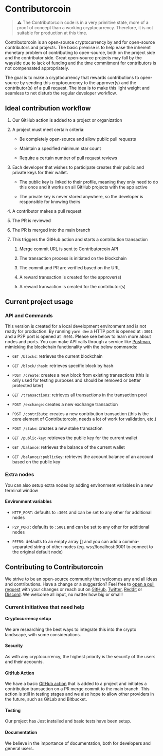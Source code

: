 # Contributorcoin

> ⚠ The Contributorcoin code is in a very primitive state, more of a proof of concept than a working cryptocurrency. Therefore, it is not suitable for production at this time.

Contributorcoin is an open-source cryptocurrency by and for open-source contributors and projects. The basic premise is to help ease the inherent monetary problem of contributing to open-source, both on the project side and the contributor side. Great open-source projects may fall by the wayside due to lack of funding and the time commitment for contributors is not compensated appropriately.

The goal is to make a cryptocurrency that rewards contributions to open-source by sending this cryptocurrency to the approver(s) and the contributor(s) of a pull request. The idea is to make this light weight and seamless to not disturb the regular developer workflow.

## Ideal contribution workflow

1. Our GitHub action is added to a project or organization

2. A project must meet certain criteria:

	- Be completely open-source and allow public pull requests

	- Maintain a specified minimum star count

	- Require a certain number of pull request reviews

3. Each developer that wishes to participate creates their public and private keys for their wallet.

	- The public key is linked to their profile, meaning they only need to do this once and it works on all GitHub projects with the app active

	- The private key is never stored anywhere, so the developer is responsible for knowing theirs

4. A contributor makes a pull request

5. The PR is reviewed

6. The PR is merged into the main branch

7. This triggers the GitHub action and starts a contribution transaction

	1. Merge commit URL is sent to Contributorcoin API

	2. The transaction process is initiated on the blockchain

	3. The commit and PR are verified based on the URL

	4. A reward transaction is created for the approver(s)

	5. A reward transaction is created for the contributor(s)

## Current project usage

### API and Commands

This version is created for a local development environment and is not ready for production. By running `yarn dev` a HTTP port is opened at `:3001` and a P2P port is opened at `:5001`. Please see below to learn more about nodes and ports. You can make API calls through a service like [Postman](https://www.postman.com/), mimicking the blockchain functionality with the below commands:

- `GET /blocks`: retrieves the current blockchain

- `GET /block/:hash`: retrieves specific block by hash

- `POST /create`: creates a new block from existing transactions (this is only used for testing purposes and should be removed or better protected later)

- `GET /transactions`: retrieves all transactions in the transaction pool

- `POST /exchange`: creates a new exchange transaction

- `POST /contribute`: creates a new contribution transaction (this is the core element of Contributorcoin, needs a lot of work for validation, etc.)

- `POST /stake`: creates a new stake transaction

- `GET /public-key`: retrieves the public key for the current wallet

- `GET /balance`: retrieves the balance of the current wallet

- `GET /balance/:publicKey`: retrieves the account balance of an account based on the public key

### Extra nodes

You can also setup extra nodes by adding environment variables in a new terminal window

#### Environment variables

- `HTTP_PORT`: defaults to `:3001` and can be set to any other for additional nodes

- `P2P_PORT`: defaults to `:5001` and can be set to any other for additional nodes

- `PEERS`: defaults to an empty array [] and you can add a comma-separated string of other nodes (eg. ws://localhost:3001 to connect to the original default node)

## Contributing to Contributorcoin

We strive to be an open-source community that welcomes any and all ideas and contributions. Have a change or a suggestion? Feel free to [open a pull request](https://github.com/contributorcoin/contributorcoin/compare) with your changes or reach out on [GitHub](https://github.com/contributorcoin), [Twitter](https://twitter.com/contributorcoin), [Reddit](https://www.reddit.com/r/Contributorcoin/) or [Discord](https://discord.gg/2hca8ytYZv). We welcome all input, no matter how big or small!

### Current initiatives that need help

#### Cryptocurrency setup

We are researching the best ways to integrate this into the crypto landscape, with some considerations.

#### Security

As with any cryptocurrency, the highest priority is the security of the users and their accounts.

#### GitHub Action

We have a basic [GitHub action](https://github.com/contributorcoin/contribute-action) that is added to a project and initiates a contribution transaction on a PR merge commit to the main branch. This action is still in testing stages and we also hope to allow other providers in the future, such as GitLab and Bitbucket.

#### Testing

Our project has Jest installed and basic tests have been setup.

#### Documentation

We believe in the importance of documentation, both for developers and general users.
